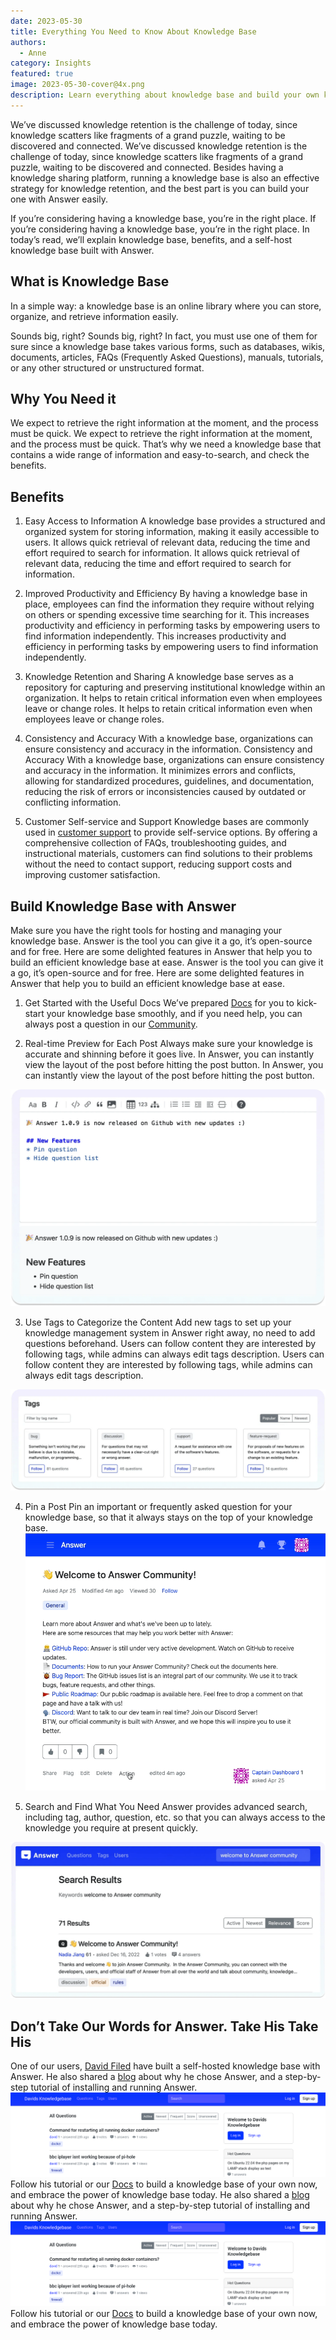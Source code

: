 ```yaml
---
date: 2023-05-30
title: Everything You Need to Know About Knowledge Base
authors:
  - Anne
category: Insights
featured: true
image: 2023-05-30-cover@4x.png
description: Learn everything about knowledge base and build your own knowledge base with Answer easily.
---
```


We’ve discussed knowledge retention is the challenge of today, since knowledge scatters like fragments of a grand puzzle, waiting to be discovered and connected. We’ve discussed knowledge retention is the challenge of today, since knowledge scatters like fragments of a grand puzzle, waiting to be discovered and connected. Besides having a knowledge sharing platform, running a knowledge base is also an effective strategy for knowledge retention, and the best part is you can build your one with Answer easily.

If you’re considering having a knowledge base, you’re in the right place. If you’re considering having a knowledge base, you’re in the right place. In today’s read, we’ll explain knowledge base, benefits, and a self-host knowledge base built with Answer.

## What is Knowledge Base

In a simple way: a knowledge base is an online library where you can store, organize, and retrieve information easily.

Sounds big, right? Sounds big, right? In fact, you must use one of them for sure since a knowledge base takes various forms, such as databases, wikis, documents, articles, FAQs (Frequently Asked Questions), manuals, tutorials, or any other structured or unstructured format.

## Why You Need it

We expect to retrieve the right information at the moment, and the process must be quick. We expect to retrieve the right information at the moment, and the process must be quick. That’s why we need a knowledge base that contains a wide range of information and easy-to-search, and check the benefits.

## Benefits

1. Easy Access to Information A knowledge base provides a structured and organized system for storing information, making it easily accessible to users. It allows quick retrieval of relevant data, reducing the time and effort required to search for information. It allows quick retrieval of relevant data, reducing the time and effort required to search for information.

2. Improved Productivity and Efficiency By having a knowledge base in place, employees can find the information they require without relying on others or spending excessive time searching for it. This increases productivity and efficiency in performing tasks by empowering users to find information independently. This increases productivity and efficiency in performing tasks by empowering users to find information independently.

3. Knowledge Retention and Sharing A knowledge base serves as a repository for capturing and preserving institutional knowledge within an organization. It helps to retain critical information even when employees leave or change roles. It helps to retain critical information even when employees leave or change roles.

4. Consistency and Accuracy With a knowledge base, organizations can ensure consistency and accuracy in the information. Consistency and Accuracy With a knowledge base, organizations can ensure consistency and accuracy in the information. It minimizes errors and conflicts, allowing for standardized procedures, guidelines, and documentation, reducing the risk of errors or inconsistencies caused by outdated or conflicting information.

5. Customer Self-service and Support Knowledge bases are commonly used in [customer support](/blog/how-to-build-a-help-center-with-your-users-and-answer) to provide self-service options. By offering a comprehensive collection of FAQs, troubleshooting guides, and instructional materials, customers can find solutions to their problems without the need to contact support, reducing support costs and improving customer satisfaction.

## Build Knowledge Base with Answer

Make sure you have the right tools for hosting and managing your knowledge base. Answer is the tool you can give it a go, it’s open-source and for free. Here are some delighted features in Answer that help you to build an efficient knowledge base at ease. Answer is the tool you can give it a go, it’s open-source and for free. Here are some delighted features in Answer that help you to build an efficient knowledge base at ease.

1. Get Started with the Useful Docs We’ve prepared [Docs](https://answer.apache.org/docs) for you to kick-start your knowledge base smoothly, and if you need help, you can always post a question in our [Community](https://meta.answer.dev/).

2. Real-time Preview for Each Post Always make sure your knowledge is accurate and shinning before it goes live. In Answer, you can instantly view the layout of the post before hitting the post button. In Answer, you can instantly view the layout of the post before hitting the post button.

![Post Real-time Preview in Answer](knowledgebase1.png)

3. Use Tags to Categorize the Content Add new tags to set up your knowledge management system in Answer right away, no need to add questions beforehand. Users can follow content they are interested by following tags, while admins can always edit tags description. Users can follow content they are interested by following tags, while admins can always edit tags description.

![Manage Tags in Answer is Easy](knowledgebase2.png)

4. Pin a Post Pin an important or frequently asked question for your knowledge base, so that it always stays on the top of your knowledge base. ![Pin a Post in Answer](knowledgebase3.gif)

5. Search and Find What You Need Answer provides advanced search, including tag, author, question, etc. so that you can always access to the knowledge you require at present quickly.

![Search Post in Answer](knowledgebase4.png)

## Don’t Take Our Words for Answer. Take His Take His

One of our users, [David Filed](https://blog.safewebbox.com/author/david/) have built a self-hosted knowledge base with Answer. He also shared a [blog](https://blog.safewebbox.com/a-self-hosted-knowledgebase-which-feels-much-like-stackoverflow/) about why he chose Answer, and a step-by-step tutorial of installing and running Answer. ![Screenshot of Davids Knowledgebase](knowledgebase5.png) Follow his tutorial or our [Docs](https://answer.apache.org/docs) to build a knowledge base of your own now, and embrace the power of knowledge base today. He also shared a [blog](https://blog.safewebbox.com/a-self-hosted-knowledgebase-which-feels-much-like-stackoverflow/) about why he chose Answer, and a step-by-step tutorial of installing and running Answer. ![Screenshot of Davids Knowledgebase](knowledgebase5.png) Follow his tutorial or our [Docs](https://answer.apache.org/docs) to build a knowledge base of your own now, and embrace the power of knowledge base today.
